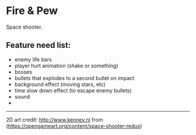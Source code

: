 # Fire & Pew

Space shooter.

## Feature need list:

<!-- - weapon to have capacity -->
<!-- - weapon packs (fly in and catch) -->
- enemy life bars
- player hurt animation (shake or something)
- bosses
- bullets that explodes to a second bullet on impact
- background effect (moving stars, etc)
- time slow down effect (to escape enemy bullets)
- sound
- 

---

2D art credit: http://www.kenney.nl from (https://opengameart.org/content/space-shooter-redux)
